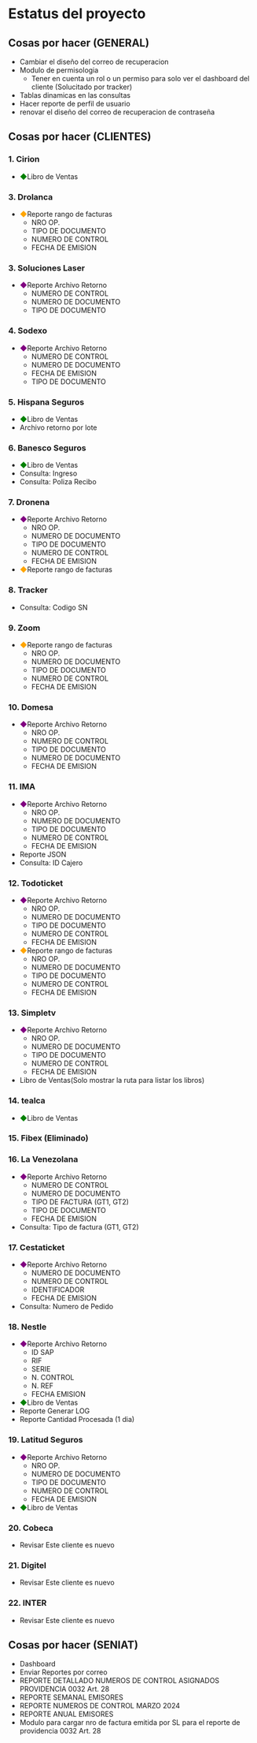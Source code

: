 # Estatus del proyecto
## Cosas por hacer (GENERAL)
- Cambiar el diseño del correo de recuperacion
- Modulo de permisologia
    - Tener en cuenta un rol o un permiso para solo ver el dashboard del cliente (Solucitado por tracker)
- Tablas dinamicas en las consultas
- Hacer reporte de perfil de usuario
- renovar el diseño del correo de recuperacion de contraseña
 

## Cosas por hacer (CLIENTES)
### 1. Cirion
- <span style="color: green;">◆</span>Libro de Ventas
### 3. Drolanca
- <span style="color: orange;">◆</span>Reporte rango de facturas 
    - NRO OP.
    - TIPO DE DOCUMENTO
    - NUMERO DE CONTROL
    - FECHA DE EMISION
### 3. Soluciones Laser
- <span style="color: purple;">◆</span>Reporte Archivo Retorno
    - NUMERO DE CONTROL
    - NUMERO DE DOCUMENTO
    - TIPO DE DOCUMENTO
### 4. Sodexo
- <span style="color: purple;">◆</span>Reporte Archivo Retorno
    - NUMERO DE CONTROL
    - NUMERO DE DOCUMENTO
    - FECHA DE EMISION
    - TIPO DE DOCUMENTO
### 5. Hispana Seguros
- <span style="color: green;">◆</span>Libro de Ventas
- Archivo retorno por lote
### 6. Banesco Seguros
- <span style="color: green;">◆</span>Libro de Ventas
- Consulta: Ingreso
- Consulta: Poliza Recibo
### 7. Dronena
- <span style="color: purple;">◆</span>Reporte Archivo Retorno
    - NRO OP.
    - NUMERO DE DOCUMENTO
    - TIPO DE DOCUMENTO
    - NUMERO DE CONTROL
    - FECHA DE EMISION
- <span style="color: orange;">◆</span>Reporte rango de facturas
### 8. Tracker
- Consulta: Codigo SN
### 9. Zoom
- <span style="color: orange;">◆</span>Reporte rango de facturas
    - NRO OP.
    - NUMERO DE DOCUMENTO
    - TIPO DE DOCUMENTO
    - NUMERO DE CONTROL
    - FECHA DE EMISION
### 10. Domesa
- <span style="color: purple;">◆</span>Reporte Archivo Retorno
    - NRO OP.
    - NUMERO DE CONTROL
    - TIPO DE DOCUMENTO
    - NUMERO DE DOCUMENTO
    - FECHA DE EMISION
### 11. IMA
- <span style="color: purple;">◆</span>Reporte Archivo Retorno
    - NRO OP.
    - NUMERO DE DOCUMENTO
    - TIPO DE DOCUMENTO
    - NUMERO DE CONTROL
    - FECHA DE EMISION
- Reporte JSON
- Consulta: ID Cajero
### 12. Todoticket
- <span style="color: purple;">◆</span>Reporte Archivo Retorno
    - NRO OP.
    - NUMERO DE DOCUMENTO
    - TIPO DE DOCUMENTO
    - NUMERO DE CONTROL
    - FECHA DE EMISION
- <span style="color: orange;">◆</span>Reporte rango de facturas
    - NRO OP.
    - NUMERO DE DOCUMENTO
    - TIPO DE DOCUMENTO
    - NUMERO DE CONTROL
    - FECHA DE EMISION
### 13. Simpletv
- <span style="color: purple;">◆</span>Reporte Archivo Retorno
    - NRO OP.
    - NUMERO DE DOCUMENTO
    - TIPO DE DOCUMENTO
    - NUMERO DE CONTROL
    - FECHA DE EMISION
- Libro de Ventas(Solo mostrar la ruta para listar los libros)
### 14. tealca
- <span style="color: green;">◆</span>Libro de Ventas
### 15. Fibex (Eliminado)
### 16. La Venezolana
- <span style="color: purple;">◆</span>Reporte Archivo Retorno
    - NUMERO DE CONTROL
    - NUMERO DE DOCUMENTO
    - TIPO DE FACTURA (GT1, GT2)
    - TIPO DE DOCUMENTO
    - FECHA DE EMISION
- Consulta: Tipo de factura (GT1, GT2)
### 17. Cestaticket
- <span style="color: purple;">◆</span>Reporte Archivo Retorno
    - NUMERO DE DOCUMENTO
    - NUMERO DE CONTROL
    - IDENTIFICADOR
    - FECHA DE EMISION
- Consulta: Numero de Pedido
### 18. Nestle
- <span style="color: purple;">◆</span>Reporte Archivo Retorno
    - ID SAP
    - RIF
    - SERIE
    - N. CONTROL
    - N. REF
    - FECHA EMISION
- <span style="color: green;">◆</span>Libro de Ventas
- Reporte Generar LOG
- Reporte Cantidad Procesada (1 dia)
### 19. Latitud Seguros
- <span style="color: purple;">◆</span>Reporte Archivo Retorno
    - NRO OP.
    - NUMERO DE DOCUMENTO
    - TIPO DE DOCUMENTO
    - NUMERO DE CONTROL
    - FECHA DE EMISION
- <span style="color: green;">◆</span>Libro de Ventas
### 20. Cobeca
- Revisar Este cliente es nuevo

### 21. Digitel
- Revisar Este cliente es nuevo

### 22. INTER
- Revisar Este cliente es nuevo

## Cosas por hacer (SENIAT)
- Dashboard
- Enviar Reportes por correo
- REPORTE DETALLADO NUMEROS DE CONTROL ASIGNADOS PROVIDENCIA 0032 Art. 28
- REPORTE SEMANAL  EMISORES
- REPORTE  NUMEROS DE CONTROL MARZO 2024
- REPORTE ANUAL EMISORES
- Modulo para cargar nro de factura emitida por SL para el reporte de providencia 0032 Art. 28
